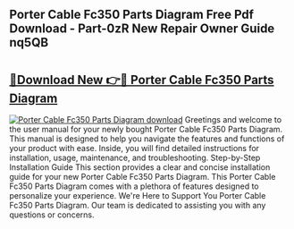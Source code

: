 ## Porter Cable Fc350 Parts Diagram Free Pdf Download - Part-0zR New Repair Owner Guide nq5QB

# <h2><a href="http://dfie0v.blite.top/?on=Porter+Cable+Fc350+Parts+Diagram">🔗Download New 👉🔴 Porter Cable Fc350 Parts Diagram</a></h2>

[![Porter Cable Fc350 Parts Diagram download](https://i.imgur.com/lujVjoI.png)](http://dfie0v.blite.top/?on=Porter+Cable+Fc350+Parts+Diagram)
Greetings and welcome to the user manual for your newly bought Porter Cable Fc350 Parts Diagram. This manual is designed to help you navigate the features and functions of your product with ease. Inside, you will find detailed instructions for installation, usage, maintenance, and troubleshooting. Step-by-Step Installation Guide This section provides a clear and concise installation guide for your new Porter Cable Fc350 Parts Diagram. This Porter Cable Fc350 Parts Diagram comes with a plethora of features designed to personalize your experience. We're Here to Support You Porter Cable Fc350 Parts Diagram. Our team is dedicated to assisting you with any questions or concerns.
